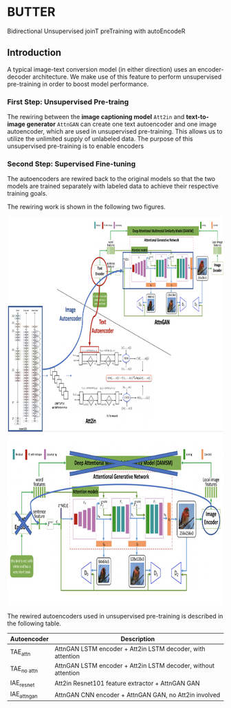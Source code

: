 # BUTTER
Bidirectional Unsupervised joinT preTraining with autoEncodeR

## Introduction
A typical image-text conversion model (in either direction) uses an encoder-decoder architecture. We make use of this feature to perform unsupervised pre-training in order to boost model performance.

### First Step: Unsupervised Pre-traing
The rewiring between the **image captioning model** `Att2in` and **text-to-image generator** `AttnGAN` can create one text autoencoder and one image autoencoder, which are used in unsupervised pre-training. This allows us to utilize the unlimited supply of unlabeled data. The purpose of this unsupervised pre-training is to enable encoders 

### Second Step: Supervised Fine-tuning
The autoencoders are rewired back to the original models so that the two models are trained separately with labeled data to achieve their respective training goals.

The rewiring work is shown in the following two figures.

<img src="Rewiring.png" width="900px" height="500px"/>

<img src="attngan_rewire.png" width="900px" height="400px"/>

The rewired autoencoders used in unsupervised pre-training is described in the following table.

Autoencoder       | Description 
------------ | ---------- 
 TAE<sub>attn</sub> | AttnGAN LSTM encoder + Att2in LSTM decoder, with attention
 TAE<sub>no attn</sub> |  AttnGAN LSTM encoder + Att2in LSTM decoder, without attention 
 IAE<sub>resnet</sub> | Att2in Resnet101 feature extractor + AttnGAN GAN
 IAE<sub>attngan</sub> |  AttnGAN CNN encoder + AttnGAN GAN, no Att2in involved
